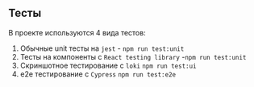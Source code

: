 ## Тесты

В проекте используются 4 вида тестов:
1) Обычные unit тесты на ```jest``` - `npm run test:unit`
2) Тесты на компоненты с ```React testing library``` -`npm run test:unit`
3) Скриншотное тестирование с ```loki``` `npm run test:ui`
4) e2e тестирование с ```Cypress``` `npm run test:e2e`
